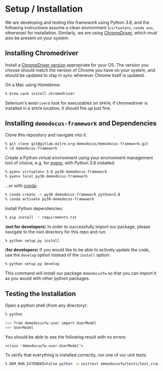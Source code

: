 # Setup / Installation

We are developing and testing this framework using Python 3.8, and the following
instructions assume a clean environment (`virtualenv`, `conda env`, otherwise) for
installation. Similarly, we are using
[ChromeDriver](https://sites.google.com/a/chromium.org/chromedriver/), which
must also be present on your system.

## Installing Chromedriver

Install a
[ChromeDriver version](https://sites.google.com/a/chromium.org/chromedriver/downloads)
appropriate for your OS. The version you choose should match the version of
Chrome you have on your system, and should be updated to stay in sync whenever
Chrome itself is updated.

On a Mac using Homebrew:

```bash
% brew cask install chromedriver
```

Selenium's `WebDriver`s look for executables on `$PATH`; if chromedriver is
installed in a `$PATH` location, it should fire up just fine.

## Installing `demodocus-framework` and Dependencies

Clone this repository and navigate into it.

```bash
% git clone git@gitlab.mitre.org:demodocus/demodocus-framework.git
% cd demodocus-framework
```

Create a Python virtual environment using your environment management tool of choice,
e.g. for [pyenv](https://github.com/pyenv/pyenv), with Python 3.8 installed:

```bash
% pyenv virtualenv 3.8 py38-demodocus-framework
% pyenv local py38-demodocus-framework
```

...or with [conda](https://docs.conda.io/projects/conda/en/latest/user-guide/tasks/manage-environments.html#creating-an-environment-with-commands):

```bash
% conda create -n py38-demodocus-framework python=3.8
% conda activate py38-demodocus-framework
```

Install Python dependencies:

```bash
% pip install -r requirements.txt
```

(**not for developers**) In order to successfully import our package, please
navigate to the root directory for this repo and run:

```bash
% python setup.py install
```

(**for developers**) If you would like to be able to actively update the code,
use the `develop` option instead of the `install` option:

```bash
% python setup.py develop
```

This command will install our package `demodocusfw` so that you can import
it as you would with other python packages. 

## Testing the Installation

Open a python shell (from any directory):

```bash
% python

>>> from demodocusfw.user import UserModel
>>> UserModel
```

You should be able to see the following result with no errors:

```
<class 'demodocusfw.user.UserModel'>
```

To verify that everything is installed correctly, run one of our unit tests:

```bash
% DEM_RUN_EXTENDED=False python -m unittest demodocusfw/tests/test_crawler.py
```
